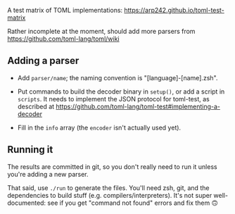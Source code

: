 A test matrix of TOML implementations:
https://arp242.github.io/toml-test-matrix

Rather incomplete at the moment, should add more parsers from
https://github.com/toml-lang/toml/wiki

Adding a parser
---------------
- Add `parser/name`; the naming convention is "[language]-[name].zsh".

- Put commands to build the decoder binary in `setup()`, or add a script in
  `scripts`. It needs to implement the JSON protocol for toml-test, as described
  at https://github.com/toml-lang/toml-test#implementing-a-decoder

- Fill in the `info` array (the `encoder` isn't actually used yet).

Running it
----------
The results are committed in git, so you don't really need to run it unless
you're adding a new parser.

That said, use `./run` to generate the files. You'll need zsh, git, and the
dependencies to build stuff (e.g. compilers/interpreters). It's not super
well-documented: see if you get "command not found" errors and fix them 🙃
